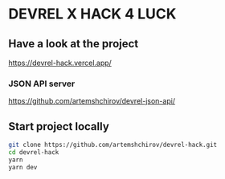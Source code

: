 # DEVREL X HACK 4 LUCK

## Have a look at the project

<https://devrel-hack.vercel.app/>

### JSON API server

<https://github.com/artemshchirov/devrel-json-api/>

## Start project locally

```bash
git clone https://github.com/artemshchirov/devrel-hack.git
cd devrel-hack
yarn
yarn dev
```
